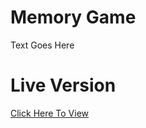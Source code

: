 # Memory Game
 
Text Goes Here

# Live Version

[Click Here To View](https://martin-zurek.github.io/MemoryGame/source/index.html)
